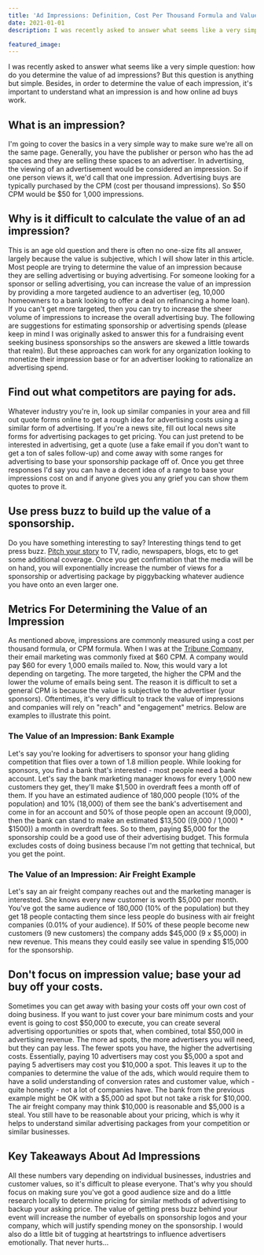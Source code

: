 ```yaml
---
title: 'Ad Impressions: Definition, Cost Per Thousand Formula and Value'
date: 2021-01-01
description: I was recently asked to answer what seems like a very simple question: how do you determine the value of ad impressions? But this question is anything but simple. Besides, in order to determine the value of each impression, it's important to understand what an impression is and how online ad buys work.

featured_image:
---
```

I was recently asked to answer what seems like a very simple question: how do you determine the value of ad impressions? But this question is anything but simple. Besides, in order to determine the value of each impression, it's important to understand what an impression is and how online ad buys work.

## What is an impression?

I'm going to cover the basics in a very simple way to make sure we're all on the same page. Generally, you have the publisher or person who has the ad spaces and they are selling these spaces to an advertiser. In advertising, the viewing of an advertisement would be considered an impression. So if one person views it, we'd call that one impression. Advertising buys are typically purchased by the CPM (cost per thousand impressions). So $50 CPM would be $50 for 1,000 impressions.

## Why is it difficult to calculate the value of an ad impression?

This is an age old question and there is often no one-size fits all answer, largely because the value is subjective, which I will show later in this article. Most people are trying to determine the value of an impression because they are selling advertising or buying advertising. For someone looking for a sponsor or selling advertising, you can increase the value of an impression by providing a more targeted audience to an advertiser (eg, 10,000 homeowners to a bank looking to offer a deal on refinancing a home loan). If you can't get more targeted, then you can try to increase the sheer volume of impressions to increase the overall advertising buy. The following are suggestions for estimating sponsorship or advertising spends (please keep in mind I was originally asked to answer this for a fundraising event seeking business sponsorships so the answers are skewed a little towards that realm). But these approaches can work for any organization looking to monetize their impression base or for an advertiser looking to rationalize an advertising spend.

## Find out what competitors are paying for ads.

Whatever industry you're in, look up similar companies in your area and fill out quote forms online to get a rough idea for advertising costs using a similar form of advertising. If you're a news site, fill out local news site forms for advertising packages to get pricing. You can just pretend to be interested in advertising, get a quote (use a fake email if you don't want to get a ton of sales follow-up) and come away with some ranges for advertising to base your sponsorship package off of. Once you get three responses I'd say you can have a decent idea of a range to base your impressions cost on and if anyone gives you any grief you can show them quotes to prove it.

## Use press buzz to build up the value of a sponsorship.

Do you have something interesting to say? Interesting things tend to get press buzz. [Pitch your story](https://www.criminallyprolific.com/how-to-pitch-journalists/) to TV, radio, newspapers, blogs, etc to get some additional coverage. Once you get confirmation that the media will be on hand, you will exponentially increase the number of views for a sponsorship or advertising package by piggybacking whatever audience you have onto an even larger one.

## Metrics For Determining the Value of an Impression

As mentioned above, impressions are commonly measured using a cost per thousand formula, or CPM formula. When I was at the [Tribune Company,](https://en.wikipedia.org/wiki/Tribune_Media) their email marketing was commonly fixed at $60 CPM. A company would pay $60 for every 1,000 emails mailed to. Now, this would vary a lot depending on targeting. The more targeted, the higher the CPM and the lower the volume of emails being sent. The reason it is difficult to set a general CPM is because the value is subjective to the advertiser (your sponsors). Oftentimes, it's very difficult to track the value of impressions and companies will rely on "reach" and "engagement" metrics. Below are examples to illustrate this point.

### The Value of an Impression: Bank Example

Let's say you're looking for advertisers to sponsor your hang gliding competition that flies over a town of 1.8 million people. While looking for sponsors, you find a bank that's interested - most people need a bank account. Let's say the bank marketing manager knows for every 1,000 new customers they get, they'll make $1,500 in overdraft fees a month off of them. If you have an estimated audience of 180,000 people (10% of the population) and 10% (18,000) of them see the bank's advertisement and come in for an account and 50% of those people open an account (9,000), then the bank can stand to make an estimated $13,500 ((9,000 / 1,000) * $1500)) a month in overdraft fees. So to them, paying $5,000 for the sponsorship could be a good use of their advertising budget. This formula excludes costs of doing business because I'm not getting that technical, but you get the point.

### The Value of an Impression: Air Freight Example

Let's say an air freight company reaches out and the marketing manager is interested. She knows every new customer is worth $5,000 per month. You've got the same audience of 180,000 (10% of the population) but they get 18 people contacting them since less people do business with air freight companies (0.01% of your audience). If 50% of these people become new customers (9 new customers) the company adds $45,000 (9 x $5,000) in new revenue. This means they could easily see value in spending $15,000 for the sponsorship.

## Don't focus on impression value; base your ad buy off your costs.

Sometimes you can get away with basing your costs off your own cost of doing business. If you want to just cover your bare minimum costs and your event is going to cost $50,000 to execute, you can create several advertising opportunities or spots that, when combined, total $50,000 in advertising revenue. The more ad spots, the more advertisers you will need, but they can pay less. The fewer spots you have, the higher the advertising costs. Essentially, paying 10 advertisers may cost you $5,000 a spot and paying 5 advertisers may cost you $10,000 a spot. This leaves it up to the companies to determine the value of the ads, which would require them to have a solid understanding of conversion rates and customer value, which - quite honestly - not a lot of companies have. The bank from the previous example might be OK with a $5,000 ad spot but not take a risk for $10,000\. The air freight company may think $10,000 is reasonable and $5,000 is a steal. You still have to be reasonable about your pricing, which is why it helps to understand similar advertising packages from your competition or similar businesses.

## Key Takeaways About Ad Impressions

All these numbers vary depending on individual businesses, industries and customer values, so it's difficult to please everyone. That's why you should focus on making sure you've got a good audience size and do a little research locally to determine pricing for similar methods of advertising to backup your asking price. The value of getting press buzz behind your event will increase the number of eyeballs on sponsorship logos and your company, which will justify spending money on the sponsorship. I would also do a little bit of tugging at heartstrings to influence advertisers emotionally. That never hurts...